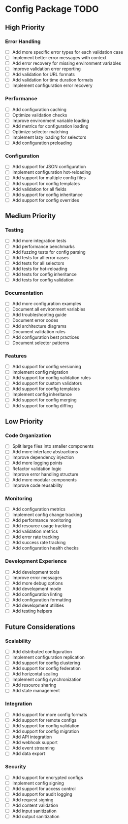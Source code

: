 # Config Package TODO

## High Priority

### Error Handling
- [ ] Add more specific error types for each validation case
- [ ] Implement better error messages with context
- [ ] Add error recovery for missing environment variables
- [ ] Improve validation error reporting
- [ ] Add validation for URL formats
- [ ] Add validation for time duration formats
- [ ] Implement configuration error recovery

### Performance
- [ ] Add configuration caching
- [ ] Optimize validation checks
- [ ] Improve environment variable loading
- [ ] Add metrics for configuration loading
- [ ] Optimize selector matching
- [ ] Implement lazy loading for selectors
- [ ] Add configuration preloading

### Configuration
- [ ] Add support for JSON configuration
- [ ] Implement configuration hot-reloading
- [ ] Add support for multiple config files
- [ ] Add support for config templates
- [ ] Add validation for all fields
- [ ] Add support for config inheritance
- [ ] Add support for config overrides

## Medium Priority

### Testing
- [ ] Add more integration tests
- [ ] Add performance benchmarks
- [ ] Add fuzzing tests for config parsing
- [ ] Add tests for all error cases
- [ ] Add tests for all selectors
- [ ] Add tests for hot-reloading
- [ ] Add tests for config inheritance
- [ ] Add tests for config validation

### Documentation
- [ ] Add more configuration examples
- [ ] Document all environment variables
- [ ] Add troubleshooting guide
- [ ] Document error codes
- [ ] Add architecture diagrams
- [ ] Document validation rules
- [ ] Add configuration best practices
- [ ] Document selector patterns

### Features
- [ ] Add support for config versioning
- [ ] Implement config migration
- [ ] Add support for config validation rules
- [ ] Add support for custom validators
- [ ] Add support for config templates
- [ ] Implement config inheritance
- [ ] Add support for config merging
- [ ] Add support for config diffing

## Low Priority

### Code Organization
- [ ] Split large files into smaller components
- [ ] Add more interface abstractions
- [ ] Improve dependency injection
- [ ] Add more logging points
- [ ] Refactor validation logic
- [ ] Improve error handling structure
- [ ] Add more modular components
- [ ] Improve code reusability

### Monitoring
- [ ] Add configuration metrics
- [ ] Implement config change tracking
- [ ] Add performance monitoring
- [ ] Add resource usage tracking
- [ ] Add validation metrics
- [ ] Add error rate tracking
- [ ] Add success rate tracking
- [ ] Add configuration health checks

### Development Experience
- [ ] Add development tools
- [ ] Improve error messages
- [ ] Add more debug options
- [ ] Add development mode
- [ ] Add configuration linting
- [ ] Add configuration formatting
- [ ] Add development utilities
- [ ] Add testing helpers

## Future Considerations

### Scalability
- [ ] Add distributed configuration
- [ ] Implement configuration replication
- [ ] Add support for config clustering
- [ ] Add support for config federation
- [ ] Add horizontal scaling
- [ ] Implement config synchronization
- [ ] Add resource sharing
- [ ] Add state management

### Integration
- [ ] Add support for more config formats
- [ ] Add support for remote configs
- [ ] Add support for config validation
- [ ] Add support for config migration
- [ ] Add API integration
- [ ] Add webhook support
- [ ] Add event streaming
- [ ] Add data export

### Security
- [ ] Add support for encrypted configs
- [ ] Implement config signing
- [ ] Add support for access control
- [ ] Add support for audit logging
- [ ] Add request signing
- [ ] Add content validation
- [ ] Add input sanitization
- [ ] Add output sanitization 